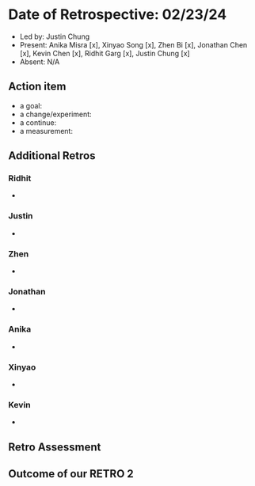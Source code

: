 # Date of Retrospective: 02/23/24

* Led by: Justin Chung
* Present: Anika Misra [x], Xinyao Song [x], Zhen Bi [x], Jonathan Chen [x], Kevin Chen [x], Ridhit Garg [x], Justin Chung [x]
* Absent: N/A

## Action item

* a goal: 
* a change/experiment: 
* a continue: 
* a measurement: 

## Additional Retros
  
### Ridhit
* 
### Justin
*

### Zhen  
* 
### Jonathan
* 

### Anika
*
### Xinyao 
* 
### Kevin 
* 
## Retro Assessment


## Outcome of our RETRO 2
